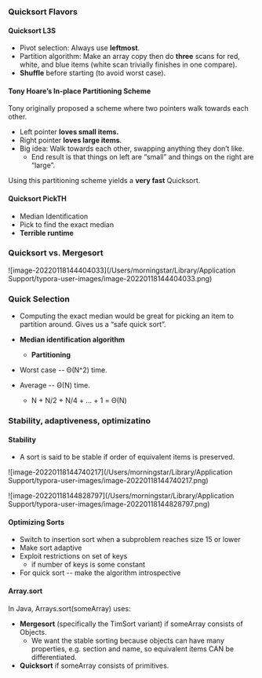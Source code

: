 ### Quicksort Flavors

#### Quicksort L3S

* Pivot selection: Always use **leftmost**.
* Partition algorithm: Make an array copy then do **three** scans for red, white, and blue items (white scan trivially finishes in one compare).
* **Shuffle** before starting (to avoid worst case).

#### Tony Hoare’s In-place Partitioning Scheme

Tony originally proposed a scheme where two pointers walk towards each other.

* Left pointer **loves small items.**
* Right pointer **loves large items**.
* Big idea: Walk towards each other, swapping anything they don’t like.
  * End result is that things on left are “small” and things on the right are “large”.

Using this partitioning scheme yields a **very fast** Quicksort.

#### Quicksort PickTH

* Median Identification
* Pick to find the exact median
* **Terrible runtime**



### Quicksort vs. Mergesort

![image-20220118144404033](/Users/morningstar/Library/Application Support/typora-user-images/image-20220118144404033.png)



### Quick Selection

* Computing the exact median would be great for picking an item to partition around. Gives us a “safe quick sort”.
* **Median identification algorithm**
  * **Partitioning**

* Worst case -- Θ(N^2) time.
* Average -- Θ(N) time.
  * N + N/2 + N/4 + … + 1 = Θ(N)



### Stability, adaptiveness, optimizatino

#### Stability

* A sort is said to be stable if order of equivalent items is preserved.

![image-20220118144740217](/Users/morningstar/Library/Application Support/typora-user-images/image-20220118144740217.png)

![image-20220118144828797](/Users/morningstar/Library/Application Support/typora-user-images/image-20220118144828797.png)

#### Optimizing Sorts

* Switch to insertion sort when a subproblem reaches size 15 or lower
* Make sort adaptive
* Exploit restrictions on set of keys
  * if number of keys is some constant
* For quick sort -- make the algorithm introspective

#### Array.sort

In Java, Arrays.sort(someArray) uses:

* **Mergesort** (specifically the TimSort variant) if someArray consists of Objects.
  * We want the stable sorting because objects can have many properties, e.g. section and name, so equivalent items CAN be differentiated.
* **Quicksort** if someArray consists of primitives.